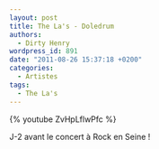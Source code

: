 ```yaml
---
layout: post
title: The La's - Doledrum
authors:
  - Dirty Henry
wordpress_id: 891
date: "2011-08-26 15:37:18 +0200"
categories:
  - Artistes
tags:
  - The La's
---
```


{% youtube ZvHpLflwPfc %}

J-2 avant le concert à Rock en Seine !

